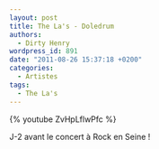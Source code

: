 ```yaml
---
layout: post
title: The La's - Doledrum
authors:
  - Dirty Henry
wordpress_id: 891
date: "2011-08-26 15:37:18 +0200"
categories:
  - Artistes
tags:
  - The La's
---
```


{% youtube ZvHpLflwPfc %}

J-2 avant le concert à Rock en Seine !

